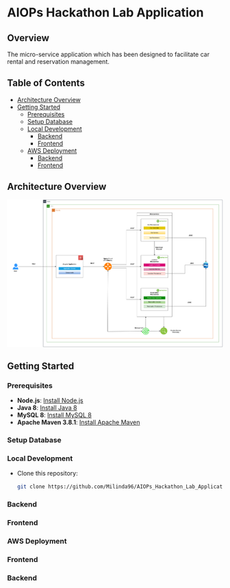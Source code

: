 # AIOPs Hackathon Lab Application

## Overview

The micro-service application which has been designed to facilitate car rental and reservation management.

## Table of Contents

- [Architecture Overview](#architecture-overview)
- [Getting Started](#getting-started)
  - [Prerequisites](#prerequisites)
  - [Setup Database](#setupdatabase)
  - [Local Development](#local-development)
      - [Backend](#backend)
      - [Frontend](#frontend)
  - [AWS Deployment](#aws-deployment)
      - [Backend](#backend)
      - [Frontend](#frontend)

## Architecture Overview

![AIOps Hackathon Lab Application Architecture Diagram](architecture-documents/AIOps%20Hackathon%20Lab%20Application%20Architecture%20Diagram%20v1.png)

## Getting Started

### Prerequisites

- **Node.js**: [Install Node.js](https://nodejs.org/)
- **Java 8**: [Install Java 8](https://www.oracle.com/java/technologies/javase/javase-jdk8-downloads.html)
- **MySQL 8**: [Install MySQL 8](https://dev.mysql.com/downloads/installer/)
- **Apache Maven 3.8.1**: [Install Apache Maven](https://maven.apache.org/download.cgi)

### Setup Database

### Local Development

- Clone this repository:
  ```bash
  git clone https://github.com/Milinda96/AIOPs_Hackathon_Lab_Application.git

### Backend

### Frontend

### AWS Deployment

### Frontend

### Backend
